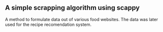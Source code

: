 ## A simple scrapping algorithm using scappy

<p> A method to formulate data out of various food websites. The data was later used for the recipe recomendation system.</p>